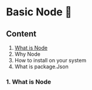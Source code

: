 # Basic Node 📘

## Content
1. [What is Node](https://github.com/ShyamGit01/CookBooks/blob/main/Node/BasicNode.md#1-what-is-node)
2. Why Node
3. How to install on your system
4. What is package.Json


### 1. What is Node
